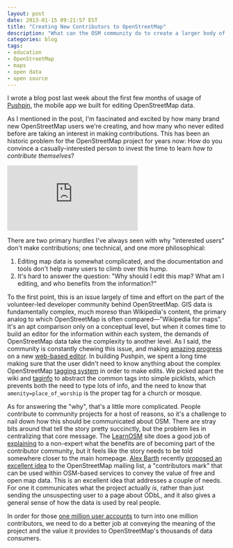 ```yaml
---
layout: post
date: 2013-01-15 09:21:57 EST
title: "Creating New Contributors to OpenStreetMap"
description: "What can the OSM community do to create a larger body of contributors, and get registered users to edit?"
categories: blog
tags:
- education
- OpenStreetMap
- maps
- open data
- open source
---
```


I wrote a blog post last week about the first few months of usage of [Pushpin](http://pushpinosm.org/), the mobile app we built for editing OpenStreetMap data.

As I mentioned in the post, I'm fascinated and excited by how many brand new OpenStreetMap users we're creating, and how many who never edited before are taking an interest in making contributions. This has been an historic problem for the OpenStreetMap project for years now: How do you convince a casually-interested person to invest the time to learn _how to contribute themselves_?

<div class="embed">
<iframe title="Pushpin Edits" frameBorder='0' src='https://a.tiles.mapbox.com/v4/colemanm.pushpin-edits.html?access_token=pk.eyJ1IjoiY29sZW1hbm0iLCJhIjoieW8wN2lTNCJ9.j1zlDeYFSVAl8XWjaHY-5w#2/36.0/-39.0'></iframe>
</div>

There are two primary hurdles I've always seen with why "interested users" don't make contributions; one technical, and one more philosophical:

1. Editing map data is somewhat complicated, and the documentation and tools don't help many users to climb over this hump.
2. It's hard to answer the question: "Why should I edit this map? What am I editing, and who benefits from the information?"

To the first point, this is an issue largely of time and effort on the part of the volunteer-led developer community behind OpenStreetMap. GIS data is fundamentally complex, much moreso than Wikipedia's content, the primary analog to which OpenStreetMap is often compared&mdash;"Wikipedia for maps". It's an apt comparison only on a conceptual level, but when it comes time to build an editor for the information within each system, the demands of OpenStreetMap data take the complexity to another level. As I said, the community is constantly chewing this issue, and making [amazing progress](http://www.mapbox.com/osmdev/) on a new [web-based editor](http://geowiki.com/iD/). In building Pushpin, we spent a long time making sure that the user didn't need to know anything about the complex OpenStreetMap [tagging system](http://wiki.openstreetmap.org/wiki/Map_Features) in order to make edits. We picked apart the wiki and [taginfo](http://taginfo.openstreetmap.org/) to abstract the common tags into simple picklists, which prevents both the need to type lots of info, and the need to know that `amenity=place_of_worship` is the proper tag for a church or mosque.

As for answering the "why", that's a little more complicated. People contribute to community projects for a host of reasons, so it's a challenge to nail down how this should be communicated about OSM. There are stray bits around that tell the story pretty succinctly, but the problem lies in centralizing that core message. The [LearnOSM](http://learnosm.org/) site does a good job of [explaining](http://learnosm.org/en/beginner/) to a non-expert what the benefits are of becoming part of the contributor community, but it feels like the story needs to be told somewhere closer to the main homepage. [Alex Barth](https://twitter.com/lxbarth) recently [proposed an excellent idea](http://lists.openstreetmap.org/pipermail/talk/2013-January/065784.html) to the OpenStreetMap mailing list, a "contributors mark" that can be used within OSM-based services to convey the value of free and open map data. This is an excellent idea that addresses a couple of needs. For one it communicates what the project actually _is_, rather than just sending the unsuspecting user to a page about ODbL, and it also gives a general sense of how the data is used by real people.

In order for those [one million user accounts](http://opengeodata.org/1-million-openstreetmappers) to turn into one million contributors, we need to do a better job at conveying the meaning of the project and the value it provides to OpenStreetMap's thousands of data consumers.
